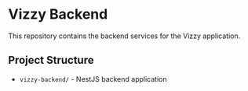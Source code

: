 # Vizzy Backend

This repository contains the backend services for the Vizzy application.

## Project Structure

- `vizzy-backend/` - NestJS backend application
